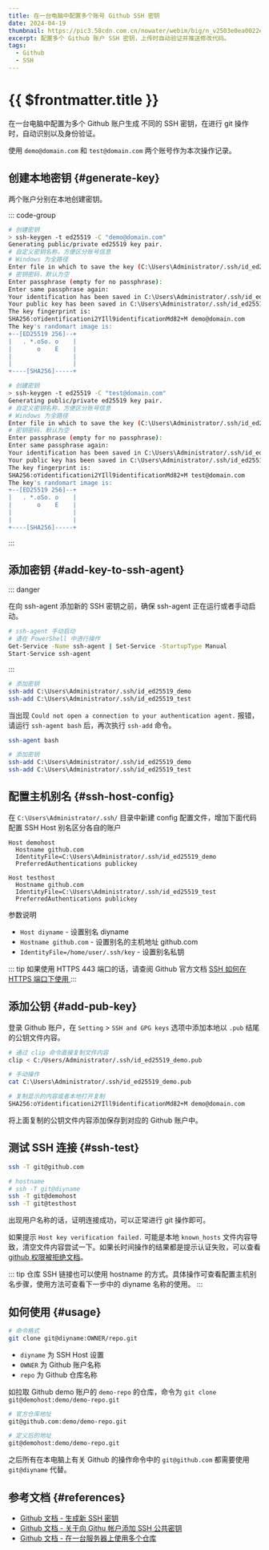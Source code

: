 ```yaml
---
title: 在一台电脑中配置多个账号 Github SSH 密钥
date: 2024-04-19
thumbnail: https://pic3.58cdn.com.cn/nowater/webim/big/n_v2503e0ea0022e452193895b7532cc8fc6.png
excerpt: 配置多个 Github 账户 SSH 密钥，上传时自动验证并推送修改代码。
tags:
  - Github
  - SSH
---
```


# {{ $frontmatter.title }}

在一台电脑中配置为多个 Github 账户生成 不同的 SSH 密钥，在进行 git 操作时，自动识别以及身份验证。

使用 `demo@domain.com` 和 `test@domain.com` 两个账号作为本次操作记录。

## 创建本地密钥 {#generate-key}

两个账户分别在本地创建密钥。

::: code-group

```bash [demo 账户]
# 创建密钥
> ssh-keygen -t ed25519 -C "demo@domain.com"
Generating public/private ed25519 key pair.
# 自定义密钥名称，方便区分账号信息
# Windows 为全路径
Enter file in which to save the key (C:\Users\Administrator/.ssh/id_ed25519): C:\Users\Administrator/.ssh/id_ed25519_demo
# 密钥密码，默认为空
Enter passphrase (empty for no passphrase):
Enter same passphrase again:
Your identification has been saved in C:\Users\Administrator/.ssh/id_ed25519_demo
Your public key has been saved in C:\Users\Administrator/.ssh/id_ed25519_demo.pub
The key fingerprint is:
SHA256:oYidentificationi2YIll9identificationMd82+M demo@domain.com
The key's randomart image is:
+--[ED25519 256]--+
|   . *.oSo. o    |
|       o    E    |
|                 |
|                 |
+----[SHA256]-----+
```

```bash [test 账户]
# 创建密钥
> ssh-keygen -t ed25519 -C "test@domain.com"
Generating public/private ed25519 key pair.
# 自定义密钥名称，方便区分账号信息
# Windows 为全路径
Enter file in which to save the key (C:\Users\Administrator/.ssh/id_ed25519): C:\Users\Administrator/.ssh/id_ed25519_test
# 密钥密码，默认为空
Enter passphrase (empty for no passphrase):
Enter same passphrase again:
Your identification has been saved in C:\Users\Administrator/.ssh/id_ed25519_test
Your public key has been saved in C:\Users\Administrator/.ssh/id_ed25519_test.pub
The key fingerprint is:
SHA256:oYidentificationi2YIll9identificationMd82+M test@domain.com
The key's randomart image is:
+--[ED25519 256]--+
|   . *.oSo. o    |
|       o    E    |
|                 |
|                 |
+----[SHA256]-----+
```

::: 

## 添加密钥 {#add-key-to-ssh-agent}

::: danger

在向 ssh-agent 添加新的 SSH 密钥之前，确保 ssh-agent 正在运行或者手动启动。

```bash
# ssh-agent 手动启动
# 请在 PowerShell 中进行操作
Get-Service -Name ssh-agent | Set-Service -StartupType Manual
Start-Service ssh-agent
```

:::


```bash
# 添加密钥
ssh-add C:\Users\Administrator/.ssh/id_ed25519_demo
ssh-add C:\Users\Administrator/.ssh/id_ed25519_test
```

当出现 `Could not open a connection to your authentication agent.` 报错，请运行 `ssh-agent bash` 后，再次执行 `ssh-add` 命令。

```bash
ssh-agent bash

# 添加密钥
ssh-add C:\Users\Administrator/.ssh/id_ed25519_demo
ssh-add C:\Users\Administrator/.ssh/id_ed25519_test
```

## 配置主机别名 {#ssh-host-config}

在 `C:\Users\Administrator/.ssh/` 目录中新建 config 配置文件，增加下面代码配置 SSH Host 别名区分各自的账户

```ssh
Host demohost
  Hostname github.com
  IdentityFile=C:\Users\Administrator/.ssh/id_ed25519_demo
  PreferredAuthentications publickey

Host testhost
  Hostname github.com
  IdentityFile=C:\Users\Administrator/.ssh/id_ed25519_test
  PreferredAuthentications publickey
```

参数说明

- `Host diyname` - 设置别名 diyname
- `Hostname github.com` - 设置别名的主机地址 github.com
- `IdentityFile=/home/user/.ssh/key` - 设置别名私钥

::: tip
如果使用 HTTPS 443 端口的话，请查阅 Github 官方文档 [SSH 如何在 HTTPS 端口下使用 ](https://docs.github.com/zh/authentication/troubleshooting-ssh/using-ssh-over-the-https-port)
:::

## 添加公钥 {#add-pub-key}

登录 Github 账户，在 `Setting` > `SSH and GPG keys` 选项中添加本地以 `.pub` 结尾的公钥文件内容。

<!-- ![Github 账户添加 SSH 公钥](https://docs.github.com/assets/cb-45016/images/help/settings/userbar-account-settings-global-nav-update.png
 "Github 账户添加 SSH 公钥") -->

```bash
# 通过 clip 命令直接复制文件内容
clip < C:/Users/Administrator/.ssh/id_ed25519_demo.pub
```

```bash
# 手动操作
cat C:\Users\Administrator/.ssh/id_ed25519_demo.pub

# 复制显示的内容或者本地打开复制
SHA256:oYidentificationi2YIll9identificationMd82+M demo@domain.com
```

将上面复制的公钥文件内容添加保存到对应的 Github 账户中。

## 测试 SSH 连接 {#ssh-test}

```bash
ssh -T git@github.com

# hostname
# ssh -T git@diyname
ssh -T git@demohost
ssh -T git@testhost
```

出现用户名称的话，证明连接成功，可以正常进行 git 操作即可。

如果提示 `Host key verification failed.` 可能是本地 `known_hosts` 文件内容导致，清空文件内容尝试一下。如果长时间操作的结果都是提示认证失败，可以查看 [github 权限被拒绝文档](https://docs.github.com/zh/authentication/troubleshooting-ssh/error-permission-denied-publickey)。

::: tip
仓库 SSH 链接也可以使用 hostname 的方式。具体操作可查看配置主机别名步骤，使用方法可查看下一步中的 diyname 名称的使用。
:::

## 如何使用 {#usage}

```bash
# 命令格式
git clone git@diyname:OWNER/repo.git
```

- `diyname` 为 SSH Host 设置
- `OWNER` 为 Github 账户名称
- `repo` 为 Github 仓库名称

如拉取 Github demo 账户的 `demo-repo` 的仓库，命令为 `git clone git@demohost:demo/demo-repo.git`

```bash
# 官方仓库地址
git@github.com:demo/demo-repo.git

# 定义后的地址
git@demohost:demo/demo-repo.git
```

之后所有在本电脑上有关 Github 的操作命令中的 `git@github.com` 都需要使用 `git@diyname` 代替。

## 参考文档 {#references}

- [Github 文档 - 生成新 SSH 密钥](https://docs.github.com/zh/authentication/connecting-to-github-with-ssh/generating-a-new-ssh-key-and-adding-it-to-the-ssh-agent#generating-a-new-ssh-key)
- [Github 文档 - 关于向 Githu 帐户添加 SSH 公共密钥](https://docs.github.com/zh/authentication/connecting-to-github-with-ssh/adding-a-new-ssh-key-to-your-github-account)
- [Github 文档 - 在一台服务器上使用多个仓库](https://docs.github.com/zh/authentication/connecting-to-github-with-ssh/managing-deploy-keys#deploy-keys)
